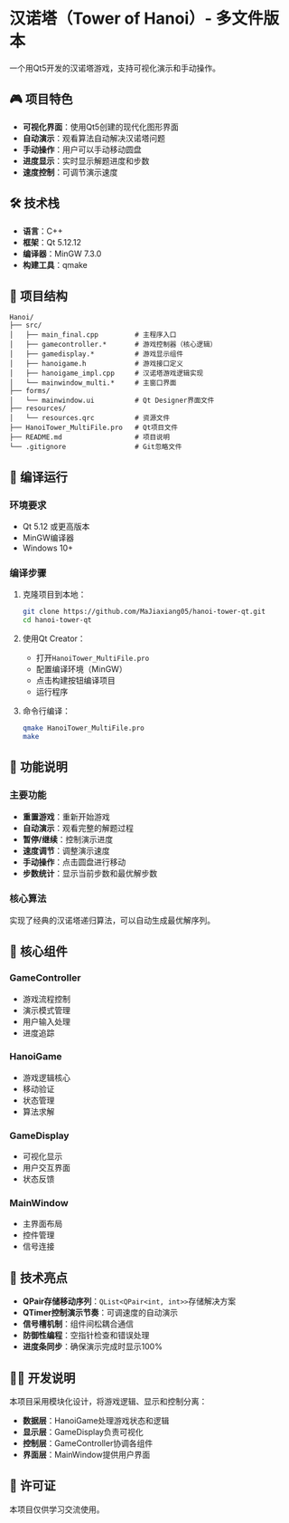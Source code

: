 # 汉诺塔（Tower of Hanoi）- 多文件版本

一个用Qt5开发的汉诺塔游戏，支持可视化演示和手动操作。

## 🎮 项目特色

- **可视化界面**：使用Qt5创建的现代化图形界面
- **自动演示**：观看算法自动解决汉诺塔问题
- **手动操作**：用户可以手动移动圆盘
- **进度显示**：实时显示解题进度和步数
- **速度控制**：可调节演示速度

## 🛠️ 技术栈

- **语言**：C++
- **框架**：Qt 5.12.12
- **编译器**：MinGW 7.3.0
- **构建工具**：qmake

## 📁 项目结构

```
Hanoi/
├── src/
│   ├── main_final.cpp         # 主程序入口
│   ├── gamecontroller.*       # 游戏控制器（核心逻辑）
│   ├── gamedisplay.*          # 游戏显示组件
│   ├── hanoigame.h            # 游戏接口定义
│   ├── hanoigame_impl.cpp     # 汉诺塔游戏逻辑实现
│   └── mainwindow_multi.*     # 主窗口界面
├── forms/
│   └── mainwindow.ui          # Qt Designer界面文件
├── resources/
│   └── resources.qrc          # 资源文件
├── HanoiTower_MultiFile.pro   # Qt项目文件
├── README.md                  # 项目说明
└── .gitignore                 # Git忽略文件
```

## 🚀 编译运行

### 环境要求
- Qt 5.12 或更高版本
- MinGW编译器
- Windows 10+

### 编译步骤
1. 克隆项目到本地：
   ```bash
   git clone https://github.com/MaJiaxiang05/hanoi-tower-qt.git
   cd hanoi-tower-qt
   ```

2. 使用Qt Creator：
   - 打开`HanoiTower_MultiFile.pro`
   - 配置编译环境（MinGW）
   - 点击构建按钮编译项目
   - 运行程序

3. 命令行编译：
   ```bash
   qmake HanoiTower_MultiFile.pro
   make
   ```

## 🎯 功能说明

### 主要功能
- **重置游戏**：重新开始游戏
- **自动演示**：观看完整的解题过程
- **暂停/继续**：控制演示进度
- **速度调节**：调整演示速度
- **手动操作**：点击圆盘进行移动
- **步数统计**：显示当前步数和最优解步数

### 核心算法
实现了经典的汉诺塔递归算法，可以自动生成最优解序列。

## 🧩 核心组件

### GameController
- 游戏流程控制
- 演示模式管理
- 用户输入处理
- 进度追踪

### HanoiGame
- 游戏逻辑核心
- 移动验证
- 状态管理
- 算法求解

### GameDisplay
- 可视化显示
- 用户交互界面
- 状态反馈

### MainWindow
- 主界面布局
- 控件管理
- 信号连接

## 📝 技术亮点

- **QPair存储移动序列**：`QList<QPair<int, int>>`存储解决方案
- **QTimer控制演示节奏**：可调速度的自动演示
- **信号槽机制**：组件间松耦合通信
- **防御性编程**：空指针检查和错误处理
- **进度条同步**：确保演示完成时显示100%

## 👨‍💻 开发说明

本项目采用模块化设计，将游戏逻辑、显示和控制分离：
- **数据层**：HanoiGame处理游戏状态和逻辑
- **显示层**：GameDisplay负责可视化
- **控制层**：GameController协调各组件
- **界面层**：MainWindow提供用户界面

## 📄 许可证

本项目仅供学习交流使用。 